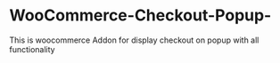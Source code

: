# WooCommerce-Checkout-Popup-
This is woocommerce Addon for display checkout on popup with all functionality
